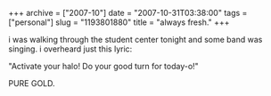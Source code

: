 +++
archive = ["2007-10"]
date = "2007-10-31T03:38:00"
tags = ["personal"]
slug = "1193801880"
title = "always fresh."
+++

i was walking through the student center tonight and some band was
singing. i overheard just this lyric:

"Activate your halo! Do your good turn for today-o!"

PURE GOLD.

